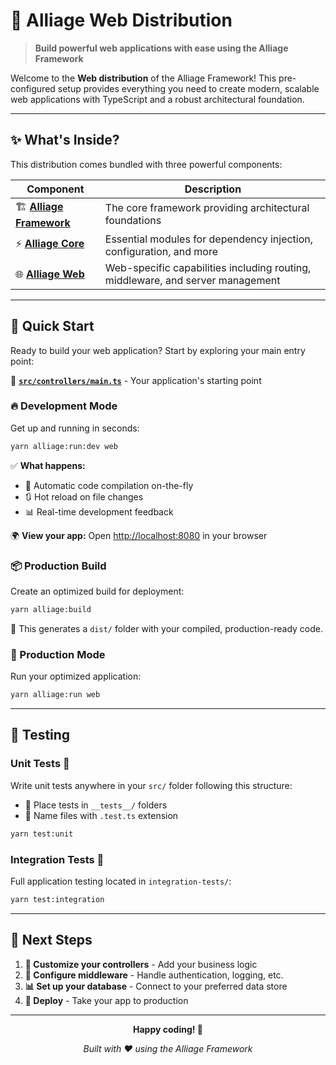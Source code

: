 # 🚀 Alliage Web Distribution

> **Build powerful web applications with ease using the Alliage Framework**

Welcome to the **Web distribution** of the Alliage Framework! This pre-configured setup provides everything you need to create modern, scalable web applications with TypeScript and a robust architectural foundation.

---

## ✨ What's Inside?

This distribution comes bundled with three powerful components:

| Component | Description |
|-----------|-------------|
| 🏗️ **[Alliage Framework](https://github.com/alliage-framework/framework)** | The core framework providing architectural foundations |
| ⚡ **[Alliage Core](https://github.com/alliage-framework/core)** | Essential modules for dependency injection, configuration, and more |
| 🌐 **[Alliage Web](https://github.com/alliage-framework/web)** | Web-specific capabilities including routing, middleware, and server management |

---

## 🎯 Quick Start

Ready to build your web application? Start by exploring your main entry point:

📁 **[`src/controllers/main.ts`](./src/processes/main.ts)** - Your application's starting point

### 🔥 Development Mode

Get up and running in seconds:

```bash
yarn alliage:run:dev web
```

✅ **What happens:**
- 🔄 Automatic code compilation on-the-fly
- 🔃 Hot reload on file changes
- 📊 Real-time development feedback

🌍 **View your app:** Open [http://localhost:8080](http://localhost:8080) in your browser

### 📦 Production Build

Create an optimized build for deployment:

```bash
yarn alliage:build
```

📂 This generates a `dist/` folder with your compiled, production-ready code.

### 🚀 Production Mode

Run your optimized application:

```bash
yarn alliage:run web
```

---

## 🧪 Testing

### Unit Tests 🔬

Write unit tests anywhere in your `src/` folder following this structure:
- 📁 Place tests in `__tests__/` folders
- 📝 Name files with `.test.ts` extension

```bash
yarn test:unit
```

### Integration Tests 🔧

Full application testing located in `integration-tests/`:

```bash
yarn test:integration
```

---

## 📖 Next Steps

1. **🎨 Customize your controllers** - Add your business logic
2. **🔧 Configure middleware** - Handle authentication, logging, etc.
3. **📊 Set up your database** - Connect to your preferred data store
4. **🚀 Deploy** - Take your app to production

---

<div align="center">

**Happy coding! 🎉**

*Built with ❤️ using the Alliage Framework*

</div>
